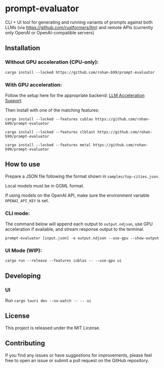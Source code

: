 # prompt-evaluator

CLI + UI tool for generating and running variants of prompts against both LLMs (via https://github.com/rustformers/llm) and remote APIs (currently only OpenAI or OpenAI-compatible servers)

## Installation

### Without GPU acceleration (CPU-only):

`cargo install --locked https://github.com/rohan-b99/prompt-evaluator`

### With GPU acceleration:

Follow the setup here for the appropriate backend: [LLM Acceleration Support](https://github.com/rustformers/llm/blob/main/doc/acceleration-support.md)

Then install with one of the matching features:

`cargo install --locked --features cublas https://github.com/rohan-b99/prompt-evaluator`

`cargo install --locked --features clblast https://github.com/rohan-b99/prompt-evaluator`

`cargo install --locked --features metal https://github.com/rohan-b99/prompt-evaluator`

## How to use

Prepare a JSON file following the format shown in `samples/top-cities.json`.

Local models must be in GGML format.

If using models on the OpenAI API, make sure the environment variable `OPENAI_API_KEY` is set.

### CLI mode:

The command below will append each output to `output.ndjson`, use GPU acceleration if available, and stream response output to the terminal.

`prompt-evaluator [input.json] -o output.ndjson --use-gpu --show-output`

### UI Mode (WIP):

`cargo run --release --features cublas -- --use-gpu ui`

## Developing

### UI

Run `cargo tauri dev --no-watch -- -- ui`

## License

This project is released under the MIT License.

## Contributing

If you find any issues or have suggestions for improvements, please feel free to open an issue or submit a pull request on the GitHub repository.
